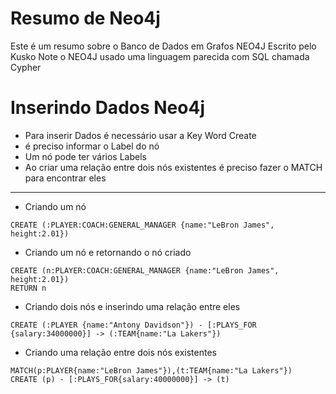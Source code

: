 # Resumo de Neo4j

Este é um resumo sobre o Banco de Dados em Grafos NEO4J
Escrito pelo Kusko
Note o NEO4J usado uma linguagem parecida com SQL chamada Cypher

# Inserindo Dados Neo4j

* Para inserir Dados é necessário usar a Key Word Create
* é preciso informar o Label do nó
* Um nó pode ter vários Labels
* Ao criar uma relação entre dois nós existentes é preciso fazer o MATCH para encontrar eles

----------

* Criando um nó
```
CREATE (:PLAYER:COACH:GENERAL_MANAGER {name:"LeBron James", height:2.01})
```

* Criando um nó e retornando o nó criado
```
CREATE (n:PLAYER:COACH:GENERAL_MANAGER {name:"LeBron James", height:2.01})
RETURN n
```

* Criando dois nós e inserindo uma relação entre eles
```
CREATE (:PLAYER {name:"Antony Davidson"}) - [:PLAYS_FOR {salary:34000000}] -> (:TEAM{name:"La Lakers"})
```

* Criando uma relação entre dois nós existentes
```
MATCH(p:PLAYER{name:"LeBron James"}),(t:TEAM{name:"La Lakers"})
CREATE (p) - [:PLAYS_FOR{salary:40000000}] -> (t)
```
